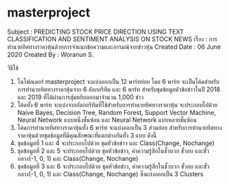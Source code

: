 # masterproject
Subject : PREDICTING STOCK PRICE DIRECTION USING TEXT CLASSIFICATION AND SENTIMENT ANALYSIS ON STOCK NEWS
เรื่อง     : การทำนายทิศทางราคาหุ้นด้วยการจำแนกข้อความและอารมณ์จากข่าวหุ้น
Created Date : 06 June 2020
Created By   : Woranun S.
       
วิธีใช้
1. ในโฟลเดอร์ masterproject จะแบ่งออกเป็น 12 พาร์ทย่อย โดย 6 พาร์ท จะเป็นโค้ดสำหรับการทำนายทิศทางราคาหุ้นจาก 6 อัลกอริทึม และ 6 พาร์ท สำหรับชุดข้อมูลหัวข้อข่าวในปี 2018 และ 2019 ที่ได้ผ่านการสุ่มหยิบออกมาจำนวน 1,000 ข่าว
2. โค้ดทั้ง 6 พาร์ท จะแบ่งจากอัลกอริทึมที่ใช้สำหรับการทำนายทิศทางราคาหุ้น จะประกอบไปด้วย Naive Bayes, Decision Tree, Random Forest, Support Vector Machine, Neural Network แบบหนึ่งชั้นซ่อน และ Neural Network แบบหลายชั้นซ่อน
3. โค้ดการทำนายทิศทางราคาหุ้นทั้ง 6 พาร์ท จะแบ่งออกเป็น 3 ส่วนย่อย สำหรับการทำนายทิศทางราคาหุ้นด้วยชุดช้อมูลที่มีคุณลักษณะที่แตกต่างกันทั้ง 3 แบบ ดังนี้
4. ชุดข้อมูลที่ 1 และ 4 จะประกอบไปด้วย ชุดหัวข้อข่าว และ Class(Change, Nochange)
5. ชุดข้อมูลที่ 2 และ 5 จะประกอบไปด้วย ชุดหัวข้อข่าว, ค่าความรู้สึกในชั้วบวก ขั้วลบ และขั้วกลาง(-1, 0, 1) และ Class(Change, Nochange)
6. ชุดข้อมูลที่ 3 และ 6 จะประกอบไปด้วย ชุดหัวข้อข่าว, ค่าความรู้สึกในชั้วบวก ขั้วลบ และขั้วกลาง(-1, 0, 1) และ Class(Change, Nochange) ซึ่งแบ่งออกเป็น 3 Clusters
